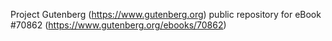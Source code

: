 Project Gutenberg (https://www.gutenberg.org) public repository for
eBook #70862 (https://www.gutenberg.org/ebooks/70862)
